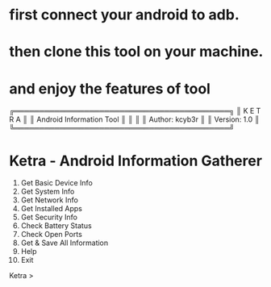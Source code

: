 # first connect your android to adb.
# then clone this tool on your machine.
# and enjoy the features of tool




╔═══════════════════════════════════════════╗
║                 K E T R A                  ║
║         Android Information Tool           ║
║                                           ║
║  Author: kcyb3r                           ║
║  Version: 1.0                             ║
╚═══════════════════════════════════════════╝
    

Ketra - Android Information Gatherer
==================================
1. Get Basic Device Info
2. Get System Info
3. Get Network Info
4. Get Installed Apps
5. Get Security Info
6. Check Battery Status
7. Check Open Ports
8. Get & Save All Information
9. Help
10. Exit

Ketra > 
